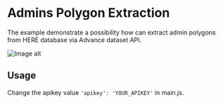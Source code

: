 # Admins Polygon Extraction

The example demonstrate a possibility how can extract admin polygons from HERE database via Advance dataset API.

![Image alt](https://github.com/hererucis/here-location-services-js/blob/master/here-advanced-datasets-examples/_img/admin-polygon-layer.jpg)

## Usage
Change the apikey value `'apikey': 'YOUR_APIKEY'` in main.js.
